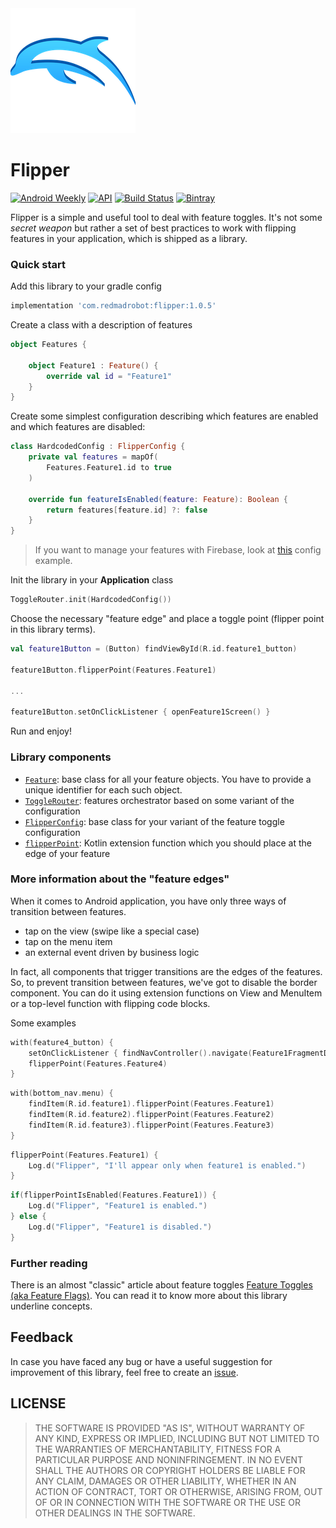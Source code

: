 <img src="images/logo.png"/>

# Flipper
[![Android Weekly](https://img.shields.io/badge/Android%20Weekly-%23384-green)](https://androidweekly.net/issues/issue-384)
[![API](https://img.shields.io/badge/API-16%2B-red.svg?style=flat)](https://android-arsenal.com/api?level=16)
[![Build Status](https://travis-ci.org/RedMadRobot/flipper.svg?branch=master)](https://travis-ci.org/RedMadRobot/flipper)
[![Bintray](https://img.shields.io/bintray/v/redmadrobot-opensource/android/flipper)](https://bintray.com/redmadrobot-opensource/android/flipper/_latestVersion)

Flipper is a simple and useful tool to deal with feature toggles. It's not some *secret weapon* but rather a set of best practices to work with flipping features in your application, which is shipped as a library.

### Quick start

Add this library to your gradle config
```groovy
implementation 'com.redmadrobot:flipper:1.0.5'
```

Create a class with a description of features
```kotlin
object Features {

    object Feature1 : Feature() {
        override val id = "Feature1"
    }
}
``` 

Create some simplest configuration describing which features are enabled and which features are disabled:
```kotlin
class HardcodedConfig : FlipperConfig {
    private val features = mapOf(
        Features.Feature1.id to true
    )

    override fun featureIsEnabled(feature: Feature): Boolean {
        return features[feature.id] ?: false
    }
}
``` 
> If you want to manage your features with Firebase, look at [this](https://github.com/RedMadRobot/flipper/blob/master/app/src/main/java/com/redmadrobot/sample/configs/RemoteConfig.kt) config example.   

Init the library in your **Application** class
```kotlin
ToggleRouter.init(HardcodedConfig())
```

Choose the necessary "feature edge" and place a toggle point (flipper point in this library terms).
```kotlin
val feature1Button = (Button) findViewById(R.id.feature1_button)

feature1Button.flipperPoint(Features.Feature1)

...

feature1Button.setOnClickListener { openFeature1Screen() }
```

Run and enjoy!

### Library components

- [`Feature`](https://github.com/RedMadRobot/flipper/blob/master/flipper/src/main/kotlin/com/redmadrobot/flipper/Feature.kt): base class for all your feature objects. You have to provide a unique identifier for each such object.
- [`ToggleRouter`](https://github.com/RedMadRobot/flipper/blob/master/flipper/src/main/kotlin/com/redmadrobot/flipper/ToggleRouter.kt): features orchestrator based on some variant of the configuration   
- [`FlipperConfig`](https://github.com/RedMadRobot/flipper/blob/master/flipper/src/main/kotlin/com/redmadrobot/flipper/config/FlipperConfig.kt): base class for your variant of the feature toggle configuration
- [`flipperPoint`](https://github.com/RedMadRobot/flipper/blob/master/flipper/src/main/kotlin/com/redmadrobot/flipper/FlipperExt.kt): Kotlin extension function which you should place at the edge of your feature

### More information about the "feature edges"
When it comes to Android application, you have only three ways of transition between features. 
- tap on the view (swipe like a special case)
- tap on the menu item
- an external event driven by business logic

In fact, all components that trigger transitions are the edges of the features. So, to prevent transition between features, we've got to disable the border component. You can do it using extension functions on View and MenuItem or a top-level function with flipping code blocks.

Some examples
```kotlin
with(feature4_button) {
    setOnClickListener { findNavController().navigate(Feature1FragmentDirections.toFeature4()) }
    flipperPoint(Features.Feature4)
}
```

```kotlin
with(bottom_nav.menu) {
    findItem(R.id.feature1).flipperPoint(Features.Feature1)
    findItem(R.id.feature2).flipperPoint(Features.Feature2)
    findItem(R.id.feature3).flipperPoint(Features.Feature3)
}
```

```kotlin
flipperPoint(Features.Feature1) {
    Log.d("Flipper", "I'll appear only when feature1 is enabled.")
}
```

```kotlin
if(flipperPointIsEnabled(Features.Feature1)) {
    Log.d("Flipper", "Feature1 is enabled.")
} else {
    Log.d("Flipper", "Feature1 is disabled.")
}
```
        
### Further reading
There is an almost "classic" article about feature toggles [Feature Toggles (aka Feature Flags)](https://www.martinfowler.com/articles/feature-toggles.html). You can read it to know more about this library underline concepts.

## Feedback
In case you have faced any bug or have a useful suggestion for improvement of this library, feel free to create an [issue](https://github.com/RedMadRobot/flipper/issues). 

## LICENSE

>THE SOFTWARE IS PROVIDED "AS IS", WITHOUT WARRANTY OF ANY KIND, EXPRESS OR IMPLIED, INCLUDING BUT NOT LIMITED TO THE WARRANTIES OF MERCHANTABILITY, FITNESS FOR A PARTICULAR PURPOSE AND NONINFRINGEMENT. IN NO EVENT SHALL THE AUTHORS OR COPYRIGHT HOLDERS BE LIABLE FOR ANY CLAIM, DAMAGES OR OTHER LIABILITY, WHETHER IN AN ACTION OF CONTRACT, TORT OR OTHERWISE, ARISING FROM, OUT OF OR IN CONNECTION WITH THE SOFTWARE OR THE USE OR OTHER DEALINGS IN THE SOFTWARE.

